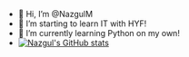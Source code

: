 - 👋 Hi, I’m @NazgulM
- 👀 I’m starting to learn IT with HYF!
- 🌱 I’m currently learning Python on my own!
- [![Nazgul's GitHub stats](https://github-readme-stats.vercel.app/api?username=NazgulM)](https://github.com/NazgulM/github-readme-stats&hide=stars)

<!---
--->
